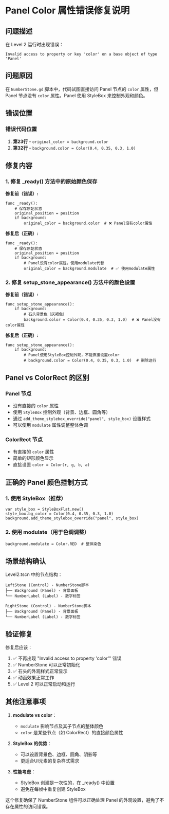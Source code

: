 # Panel Color 属性错误修复说明

## 问题描述

在 Level 2 运行时出现错误：
```
Invalid access to property or key 'color' on a base object of type 'Panel'
```

## 问题原因

在 `NumberStone.gd` 脚本中，代码试图直接访问 Panel 节点的 `color` 属性，但 Panel 节点没有 `color` 属性。Panel 使用 StyleBox 来控制外观和颜色。

## 错误位置

### 错误代码位置
1. **第23行** - `original_color = background.color`
2. **第32行** - `background.color = Color(0.4, 0.35, 0.3, 1.0)`

## 修复内容

### 1. 修复 _ready() 方法中的原始颜色保存

**修复前（错误）:**
```gdscript
func _ready():
    # 保存原始状态
    original_position = position
    if background:
        original_color = background.color  # ❌ Panel没有color属性
```

**修复后（正确）:**
```gdscript
func _ready():
    # 保存原始状态
    original_position = position
    if background:
        # Panel没有color属性，使用modulate代替
        original_color = background.modulate  # ✅ 使用modulate属性
```

### 2. 修复 setup_stone_appearance() 方法中的颜色设置

**修复前（错误）:**
```gdscript
func setup_stone_appearance():
    if background:
        # 石头背景色（灰褐色）
        background.color = Color(0.4, 0.35, 0.3, 1.0)  # ❌ Panel没有color属性
```

**修复后（正确）:**
```gdscript
func setup_stone_appearance():
    if background:
        # Panel使用StyleBox控制外观，不能直接设置color
        # background.color = Color(0.4, 0.35, 0.3, 1.0)  # 删除这行
```

## Panel vs ColorRect 的区别

### Panel 节点
- 没有直接的 `color` 属性
- 使用 `StyleBox` 控制外观（背景、边框、圆角等）
- 通过 `add_theme_stylebox_override("panel", style_box)` 设置样式
- 可以使用 `modulate` 属性调整整体色调

### ColorRect 节点
- 有直接的 `color` 属性
- 简单的矩形颜色显示
- 直接设置 `color = Color(r, g, b, a)`

## 正确的 Panel 颜色控制方式

### 1. 使用 StyleBox（推荐）
```gdscript
var style_box = StyleBoxFlat.new()
style_box.bg_color = Color(0.4, 0.35, 0.3, 1.0)
background.add_theme_stylebox_override("panel", style_box)
```

### 2. 使用 modulate（用于色调调整）
```gdscript
background.modulate = Color.RED  # 整体染色
```

## 场景结构确认

Level2.tscn 中的节点结构：
```
LeftStone (Control) - NumberStone脚本
├── Background (Panel) - 背景面板
└── NumberLabel (Label) - 数字标签

RightStone (Control) - NumberStone脚本  
├── Background (Panel) - 背景面板
└── NumberLabel (Label) - 数字标签
```

## 验证修复

修复后应该：

1. ✅ 不再出现 "Invalid access to property 'color'" 错误
2. ✅ NumberStone 可以正常初始化
3. ✅ 石头的外观样式正常显示
4. ✅ 动画效果正常工作
5. ✅ Level 2 可以正常启动和运行

## 其他注意事项

1. **modulate vs color**：
   - `modulate` 影响节点及其子节点的整体颜色
   - `color` 是某些节点（如 ColorRect）的直接颜色属性

2. **StyleBox 的优势**：
   - 可以设置背景色、边框、圆角、阴影等
   - 更适合UI元素的复杂样式需求

3. **性能考虑**：
   - StyleBox 创建是一次性的，在 _ready() 中设置
   - 避免在每帧中重复创建 StyleBox

这个修复确保了 NumberStone 组件可以正确处理 Panel 的外观设置，避免了不存在属性的访问错误。